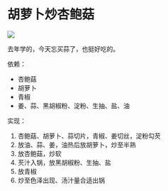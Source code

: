 # 胡萝卜炒杏鲍菇


![](https://ww2.sinaimg.cn/large/006tNbRwly1fdekxg6n3nj30sg0sgn60.jpg)

去年学的，今天忘买蒜了，也挺好吃的。

依赖：

- 杏鲍菇
- 胡萝卜
- 青椒
- 姜、蒜、黑胡椒粉、淀粉、生抽、盐、油

实现：

1. 杏鲍菇、胡萝卜、蒜切片，青椒、姜切丝，淀粉勾芡
1. 放油、蒜、姜，油热后放胡萝卜，炒至半熟
1. 放杏鲍菇，炒软
1. 芡汁入锅，放黑胡椒粉、生抽、盐
1. 放青椒
1. 炒至色泽出现、汤汁量合适出锅

